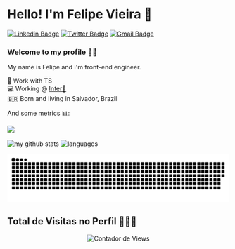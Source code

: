 # Hello! I'm Felipe Vieira 👋

[![Linkedin Badge](https://img.shields.io/badge/-LinkedIn-blue?style=flat-square&logo=Linkedin&logoColor=white&link=https://www.linkedin.com/in/felipe-vieira-a6983513a/)](https://www.linkedin.com/in/felipe-vieira-a6983513a/)
[![Twitter Badge](https://img.shields.io/badge/-Twitter-1ca0f1?style=flat-square&labelColor=1ca0f1&logo=twitter&logoColor=white&link=https://twitter.com/felipe_vlima)](https://twitter.com/felipe_vlima)
[![Gmail Badge](https://img.shields.io/badge/-Gmail-c14438?style=flat-square&logo=Gmail&logoColor=white&link=mailto:felipe.lima@agilize.com.br)](mailto:felipe.lima@agilize.com.br)

### Welcome to my profile :man_technologist:

My name is Felipe and I'm front-end engineer.

 💙  Work with TS<br>
 💻  Working @ [Inter🧡](https://www.bancointer.com.br)<br>
 🇧🇷  Born and living in Salvador, Brazil <br>

And some metrics 📊:

<p align="start">
 <img src="https://github-profile-trophy.vercel.app/?username=felipevlima&column=7&theme=onedark"/>
</p>
<p align="start">
 <img src="https://github-readme-stats.vercel.app/api?username=felipevlima&show_icons=true&theme=tokyonight" alt="my github stats" width="420"/>&nbsp;<img src="https://github-readme-stats.vercel.app/api/top-langs/?username=felipevlima&layout=compact&theme=tokyonight" alt="languages" height="165">
</p>

![Snake animation](https://github.com/felipevlima/felipevlima/blob/output/github-contribution-grid-snake.svg)

<h2>Total de Visitas no Perfil 🕵🏾‍♂️</h2>
<p align="center">
   <img src="https://profile-counter.glitch.me/felipevlima/count.svg" alt="Contador de Views"> 
</p>
